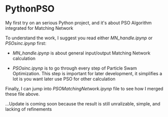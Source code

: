 # PythonPSO
My first try on an serious Python project, and it's about PSO Algorithm integrated for Matching Network

To understand the work, I suggest you read either *MN_handle.ipynp* or *PSOsinc.ipynp* first:

- *MN_handle.ipynp* is about general input/output Matching Network calculation

- *PSOsinc.ipynp* is to go through every step of Particle Swam Optimization. This step is important for later development, it simplifies a lot is you want later use PSO for other calculation

Finally, I can jump into *PSOMatchingNetwork.ipynp* file to see how I merged these file above.

...Update is coming soon because the result is still unralizable, simple, and lacking of refinements
